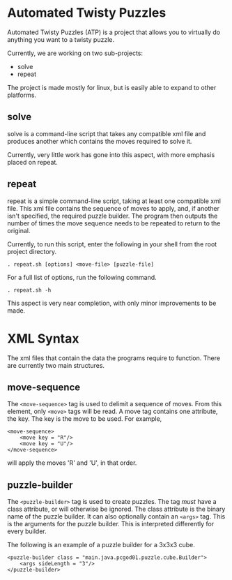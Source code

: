 Automated Twisty Puzzles
========================
Automated Twisty Puzzles (ATP) is a project that allows you to virtually do anything you want to a twisty puzzle.

Currently, we are working on two sub-projects:
* solve
* repeat

The project is made mostly for linux, but is easily able to expand to other platforms.

solve
-----
solve is a command-line script that takes any compatible xml file and produces another which contains the moves required to solve it.

Currently, very little work has gone into this aspect, with more emphasis placed on repeat.

repeat
------
repeat is a simple command-line script, taking at least one compatible xml file. This xml file contains the sequence of moves to apply, and, if another isn't specified, the required puzzle builder. The program then outputs the number of times the move sequence needs to be repeated to return to the original.

Currently, to run this script, enter the following in your shell from the root project directory.

    . repeat.sh [options] <move-file> [puzzle-file]

For a full list of options, run the following command.

    . repeat.sh -h

This aspect is very near completion, with only minor improvements to be made.

XML Syntax
==========
The xml files that contain the data the programs require to function. There are currently two main structures.

move-sequence
-------------
The `<move-sequence>` tag is used to delimit a sequence of moves. From this element, only `<move>` tags will be read. A move tag contains one attribute, the key. The key is the move to be used. For example,

    <move-sequence>
        <move key = "R"/>
        <move key = "U"/>
    </move-sequence>
    
will apply the moves 'R' and 'U', in that order.

puzzle-builder
--------------
The `<puzzle-builder>` tag is used to create puzzles. The tag *must* have a class attribute, or will otherwise be ignored. The class attribute is the binary name of the puzzle builder. It can also optionally contain an `<args>` tag. This is the arguments for the puzzle builder. This is interpreted differently for every builder.

The following is an example of a puzzle builder for a 3x3x3 cube.

    <puzzle-builder class = "main.java.pcgod01.puzzle.cube.Builder">
        <args sideLength = "3"/>
    </puzzle-builder>
